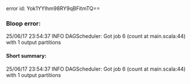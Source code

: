 error id: Yok1YYIhm98RY9qBFitmTQ==
### Bloop error:

25/06/17 23:54:37 INFO DAGScheduler: Got job 6 (count at main.scala:44) with 1 output partitions
#### Short summary: 

25/06/17 23:54:37 INFO DAGScheduler: Got job 6 (count at main.scala:44) with 1 output partitions